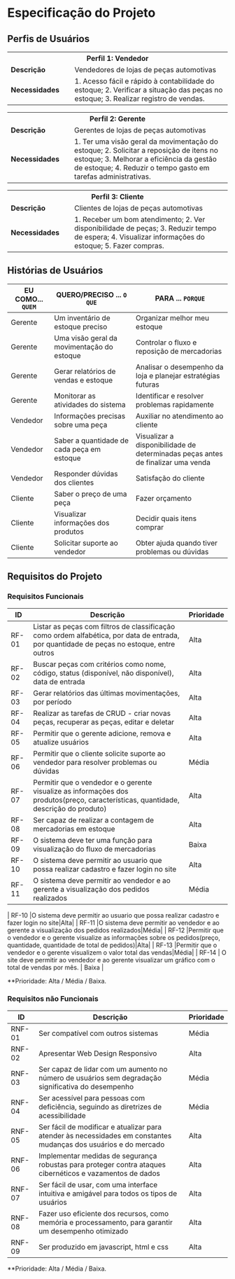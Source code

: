# Especificação do Projeto

## Perfis de Usuários


<table>
<tbody>
<tr align=center>
<th colspan="2">Perfil 1: Vendedor </th>
</tr>
<tr>
<td width="150px"><b>Descrição</b></td>
<td width="600px">Vendedores de lojas de peças automotivas</td>
</tr>
<tr>
<td><b>Necessidades</b></td>
<td>1. Acesso fácil e rápido à contabilidade do estoque; 2.	Verificar a situação das peças no estoque; 3. Realizar registro de vendas.</td>
</tr>
</tbody>
</table>

<table>
<tbody>
<tr align=center>
<th colspan="2">Perfil 2: Gerente </th>
</tr>
<tr>
<td width="150px"><b>Descrição</b></td>
<td width="600px">Gerentes de lojas de peças automotivas</td>
</tr>
<tr>
<td><b>Necessidades</b></td>
<td>1. Ter uma visão geral da movimentação do estoque; 2. Solicitar a reposição de itens no estoque; 3. Melhorar a eficiência da gestão de estoque; 4. Reduzir o tempo gasto em tarefas administrativas.</td>
</tr>
</tbody>
</table>

<table>
<tbody>
<tr align=center>
<th colspan="2">Perfil 3: Cliente </th>
</tr>
<tr>
<td width="150px"><b>Descrição</b></td>
<td width="600px">Clientes de lojas de peças automotivas</td>
</tr>
<tr>
<td><b>Necessidades</b></td>
<td>1. Receber um bom atendimento; 2. Ver disponibilidade de peças; 3. Reduzir tempo de espera; 4. Visualizar informações do estoque; 5.	Fazer compras.</td>
</tr>
</tbody>
</table>

## Histórias de Usuários

|EU COMO... `QUEM`   | QUERO/PRECISO ... `O QUE` |PARA ... `PORQUE`                 |
|--------------------|---------------------------|----------------------------------|
|Gerente             |Um inventário de estoque preciso|Organizar melhor meu estoque|
|Gerente             |Uma visão geral da movimentação do  estoque | Controlar o fluxo e reposição de mercadorias |
|Gerente             |Gerar relatórios de vendas e estoque|Analisar o desempenho da loja e planejar estratégias futuras|
|Gerente             |Monitorar as atividades do sistema|Identificar e resolver problemas rapidamente|
|Vendedor            |Informações precisas sobre uma peça|Auxiliar no atendimento ao cliente|
|Vendedor            |Saber a quantidade de cada peça em estoque|Visualizar a disponibilidade de determinadas peças antes de finalizar uma venda|
|Vendedor            |Responder dúvidas dos clientes|Satisfação do cliente|
|Cliente             |Saber o preço de uma peça|Fazer orçamento|
|Cliente             |Visualizar informações dos produtos|Decidir quais itens comprar|
|Cliente             |Solicitar suporte ao vendedor|Obter ajuda quando tiver problemas ou dúvidas|


## Requisitos do Projeto

### Requisitos Funcionais

|ID    | Descrição                | Prioridade |
|-------|---------------------------------|----|
| RF-01 |Listar as peças com filtros de classificação como ordem alfabética, por data de entrada, por quantidade de peças no estoque, entre outros                    | Alta   | 
| RF-02 |Buscar peças com critérios como nome, código, status (disponível, não disponível), data de entrada | Alta |
| RF-03 |Gerar relatórios das últimas movimentações, por período|Alta|
| RF-04 |Realizar as tarefas de CRUD - criar novas peças, recuperar as peças, editar e deletar|Alta|
| RF-05 |Permitir que o gerente adicione, remova e atualize usuários|Alta|
| RF-06 |Permitir que o cliente solicite suporte ao vendedor para resolver problemas ou dúvidas|Média|
| RF-07 |Permitir que o vendedor e o gerente visualize as informações dos produtos(preço, características, quantidade, descrição do produto)|Alta|
| RF-08 |Ser capaz de realizar a contagem de mercadorias em estoque|Alta|
| RF-09 |O sistema deve ter uma função para visualização do fluxo de mercadorias|Baixa|
| RF-10 |O sistema deve permitir ao usuario que possa realizar cadastro e fazer login no site|Alta|
| RF-11 |O sistema deve permitir ao vendedor e ao gerente a visualização dos pedidos realizados|Média|


| RF-10 |O sistema deve permitir ao usuario que possa realizar cadastro e fazer login no site|Alta|
| RF-11 |O sistema deve permitir ao vendedor e ao gerente a visualização dos pedidos realizados|Média|
| RF-12 |Permitir que o vendedor e o gerente visualize as informações sobre os pedidos(preço, quantidade, quantidade de total de pedidos)|Alta|
| RF-13 |Permitir que o vendedor e o gerente visualizem o valor total das vendas|Média|
| RF-14 | O site deve permitir ao vendedor e ao gerente visualizar um gráfico com o total de vendas por mês. | Baixa |




**Prioridade: Alta / Média / Baixa. 

### Requisitos não Funcionais

|ID      | Descrição               |Prioridade |
|--------|-------------------------|----|
| RNF-01 | Ser compatível com outros sistemas| Média   | 
| RNF-02 | Apresentar Web Design Responsivo | Alta   | 
| RNF-03 | Ser capaz de lidar com um aumento no número de usuários sem degradação significativa do desempenho|Média|
| RNF-04 |Ser acessível para pessoas com deficiência, seguindo as diretrizes de acessibilidade|Média|
| RNF-05 |Ser fácil de modificar e atualizar para atender às necessidades em constantes mudanças dos usuários e do mercado|Alta|
| RNF-06 |Implementar medidas de segurança robustas para proteger contra ataques cibernéticos e vazamentos de dados|Alta|
| RNF-07 |Ser fácil de usar, com uma interface intuitiva e amigável para todos os tipos de usuários|Alta|
| RNF-08 |Fazer uso eficiente dos recursos, como memória e processamento, para garantir um desempenho otimizado|Alta|
| RNF-09 |Ser produzido em javascript, html e css|Alta|

**Prioridade: Alta / Média / Baixa. 

